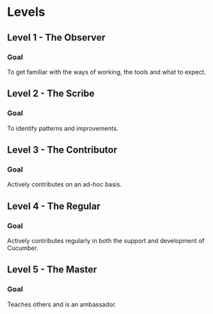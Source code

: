 # Levels

## Level 1 - The Observer

### Goal
To get familiar with the ways of working, the tools and what to expect.

## Level 2 - The Scribe
###  Goal
To identify patterns and improvements.


## Level 3 - The Contributor
###  Goal
Actively contributes on an ad-hoc basis.


## Level 4 - The Regular
###  Goal
Actively contributes regularly in both the support and development of Cucumber.


## Level 5 - The Master
###  Goal
Teaches others and is an ambassador.


